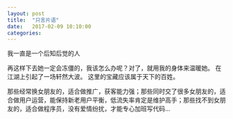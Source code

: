 ```yaml
---
layout: post
title:  "只言片语"
date:   2017-02-09 10:10:00
categories:
---
```


我一直是一个后知后觉的人

再这样下去她一定会冻僵的，我该怎么办呢？对了，就用我的身体来温暖她。
在江湖上引起了一场轩然大波。
这里的宝藏应该属于天下的百姓。


那些经常换女朋友的，适合做推广，获客能力强；那些同时交了很多女朋友的，适合做用户运营，能保持新老用户平衡，低流失率肯定是维护高手；那些找不到女朋友的，适合做程序员，没有爱情纷扰，才能专心加班写代码...
